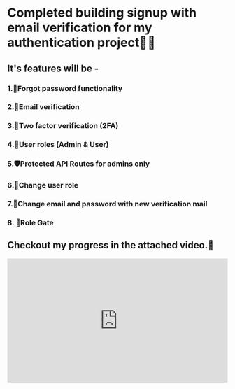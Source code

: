 # Completed building signup with email verification for my authentication project🎯🚀
## It's features will be -
### 1.🔐Forgot password functionality
### 2.📧Email verification
### 3.📲Two factor verification (2FA)
### 4.👥User roles (Admin & User)
### 5.🛡️Protected API Routes for admins only
### 6.🔄Change user role
### 7.📨Change email and password with new verification mail
### 8. 🚪Role Gate
## Checkout my progress in the attached video.🚧
<div style="position: relative; padding-bottom: 56.25%; height: 0;"><iframe src="https://www.loom.com/embed/3642ee506baf4294a9109044da7249ea?sid=fb315c0c-1b04-4676-8c91-7a831f53c434" frameborder="0" webkitallowfullscreen mozallowfullscreen allowfullscreen style="position: absolute; top: 0; left: 0; width: 100%; height: 100%;"></iframe></div>

